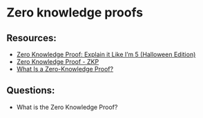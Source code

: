 # Zero knowledge proofs

## Resources:

* [Zero Knowledge Proof: Explain it Like I’m 5 (Halloween Edition)](https://hackernoon.com/eli5-zero-knowledge-proof-78a276db9eff)
* [Zero Knowledge Proof - ZKP](https://www.youtube.com/watch?v=OcmvMs4AMbM)
* [What Is a Zero-Knowledge Proof?](https://chain.link/education/zero-knowledge-proof-zkp#:~:text=Knowledge%20Proof%20Definition-,DEFINITION,without%20revealing%20the%20data%20itself.)

## Questions:

* What is the Zero Knowledge Proof?

